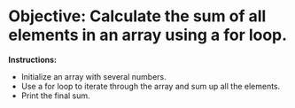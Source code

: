 # Objective: Calculate the sum of all elements in an array using a for loop.

**Instructions:**
- Initialize an array with several numbers.
- Use a for loop to iterate through the array and sum up all the elements.
- Print the final sum.
